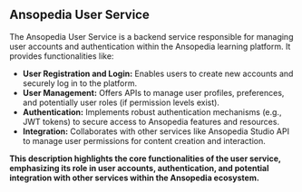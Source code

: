 ## Ansopedia User Service

The Ansopedia User Service is a backend service responsible for managing user accounts and authentication within the Ansopedia learning platform. It provides functionalities like:

* **User Registration and Login:** Enables users to create new accounts and securely log in to the platform.
* **User Management:** Offers APIs to manage user profiles, preferences, and potentially user roles (if permission levels exist).
* **Authentication:** Implements robust authentication mechanisms (e.g., JWT tokens) to secure access to Ansopedia features and resources.
* **Integration:** Collaborates with other services like Ansopedia Studio API to manage user permissions for content creation and interaction.

**This description highlights the core functionalities of the user service, emphasizing its role in user accounts, authentication, and potential integration with other services within the Ansopedia ecosystem.**
